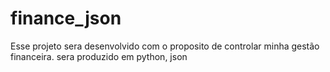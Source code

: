 # finance_json
Esse projeto sera desenvolvido com o proposito de controlar minha gestão financeira. sera produzido em python, json
